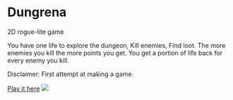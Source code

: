# Dungrena
2D rogue-lite game

You have one life to explore the dungeon, Kill enemies, Find loot. The more enemies you kill the more points you get. You get a portion of life back for every enemy you kill.

Disclaimer:
First attempt at making a game.

[Play it here](https://www.kongregate.com/games/xpuresurf/dungrena?sfa=permalink&referrer=xpuresurf)
![](https://github.com/BradenRobertsL/Dungrena/blob/master/gifs/Dungrena1.gif)
